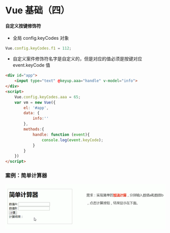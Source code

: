 # Vue 基础（四）

#### 自定义按键修饰符

* 全局 config.keyCodes 对象

```js
Vue.config.keyCodes.f1 = 112;
```

* 自定义案件修饰符名字是自定义的，但是对应的值必须是按键对应 event.keyCode 值

```html
<div id="app">
    <input type="text" @keyup.aaa="handle" v-model="info">
</div>
<script>
    Vue.config.keyCodes.aaa = 65;
    var vm = new Vue({
        el: '#app',
        data: {
            info:''
        },
        methods:{
            handle: function (event){
                console.log(event.keyCode);
            }
        }
    })
</script>
```

### 案例：简单计算器

![image](../images4/133/01.png)



































